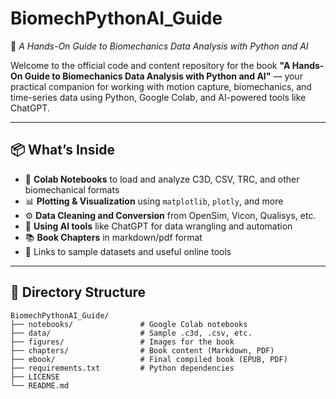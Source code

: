 # BiomechPythonAI_Guide

📘 *A Hands-On Guide to Biomechanics Data Analysis with Python and AI*

Welcome to the official code and content repository for the book **"A Hands-On Guide to Biomechanics Data Analysis with Python and AI"** — your practical companion for working with motion capture, biomechanics, and time-series data using Python, Google Colab, and AI-powered tools like ChatGPT.

---

## 📦 What’s Inside

- 🧪 **Colab Notebooks** to load and analyze C3D, CSV, TRC, and other biomechanical formats
- 📊 **Plotting & Visualization** using `matplotlib`, `plotly`, and more
- ⚙️ **Data Cleaning and Conversion** from OpenSim, Vicon, Qualisys, etc.
- 🤖 **Using AI tools** like ChatGPT for data wrangling and automation
- 📚 **Book Chapters** in markdown/pdf format
- 🔗 Links to sample datasets and useful online tools

---

## 📁 Directory Structure

```plaintext
BiomechPythonAI_Guide/
├── notebooks/               # Google Colab notebooks
├── data/                    # Sample .c3d, .csv, etc.
├── figures/                 # Images for the book
├── chapters/                # Book content (Markdown, PDF)
├── ebook/                   # Final compiled book (EPUB, PDF)
├── requirements.txt         # Python dependencies
├── LICENSE
└── README.md
